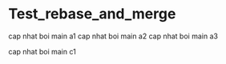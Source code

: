 # Test_rebase_and_merge
cap nhat boi main a1
cap nhat boi main a2
cap nhat boi main a3


cap nhat boi main c1
